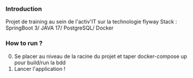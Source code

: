 ### Introduction
Projet de  training au sein de l'activ'IT sur la technologie flyway
Stack :  SpringBoot 3/ JAVA 17/  PostgreSQL/ Docker


### How to run ?

0) Se placer au niveau de la racine du projet et  taper  docker-compose up pour build/run la bdd
1) Lancer l'application !
